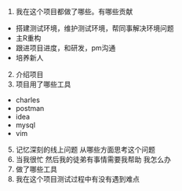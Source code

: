 1. 我在这个项目都做了哪些。有哪些贡献

  - 搭建测试环境，维护测试环境，帮同事解决环境问题
  - 主R重构
  - 跟进项目进度，和研发，pm沟通
  - 培养新人
  
2. 介绍项目
3. 项目用了哪些工具

  - charles
  - postman
  - idea
  - mysql
  - vim

5. 记忆深刻的线上问题  从哪些方面思考这个问题
6. 当我很忙  然后我的徒弟有事情需要我帮助  我怎么办
7. 做了哪些工具
8. 我在这个项目测试过程中有没有遇到难点
